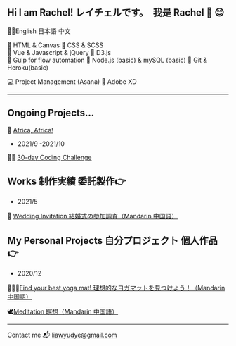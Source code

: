 ## Hi I am Rachel! レイチェルです。　我是 Rachel 👋 😊
💁‍♀️English 日本語 中文

🧶 HTML & Canvas
👗 CSS & SCSS      
👑 Vue & Javascript  & jQuery
👞 D3.js      
🐳 Gulp for flow automation
💍 Node.js (basic) & mySQL (basic) 
🦖 Git & Heroku(basic)

💻 Project Management (Asana)
🎡 Adobe XD

---
## Ongoing Projects...
🦏  [Africa, Africa!](https://rachel-liaw.github.io/africa_africa/#/)

- 2021/9 -2021/10

🏃‍♀️ [30-day Coding Challenge](https://rachel-liaw.github.io/2021-Coding-Challenge/)

## Works 制作実績 委託製作👉
- 2021/5 

🌻 [Wedding Invitation 結婚式の参加調査（Mandarin 中国語）](https://rachel-liaw.github.io/wedding/wang-wang)

## My Personal Projects 自分プロジェクト 個人作品👉
- 2020/12 

🧘🏻‍♀️[Find your best yoga mat! 理想的なヨガマットを見つけよう！（Mandarin 中国語）](https://rachel-liaw.github.io/36deg-yoga/yogatest.html) 


🕊[Meditation 瞑想（Mandarin 中国語）](https://rachel-liaw.github.io/meditation/meditation.html) 

---
Contact me 📬 liawyudye@gmail.com

<!--
**Butterfly-L/Butterfly-L** is a ✨ _special_ ✨ repository because its `README.md` (this file) appears on your GitHub profile.

Here are some ideas to get you started:

- 🔭 I’m currently working on ...
- 🌱 I’m currently learning ...
- 👯 I’m looking to collaborate on ...
- 🤔 I’m looking for help with ...
- 💬 Ask me about ...
- 📫 How to reach me: ...
- 😄 Pronouns: ...
- ⚡ Fun fact: ...
-->
